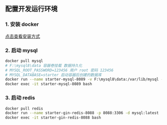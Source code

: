 ## 配置开发运行环境

### 1. 安装 docker

[点击查看安装方式](https://docs.docker.com/get-docker/)

### 2. 启动 mysql

```sh
docker pull mysql
# F:\mysql8\data 容器卷挂载 数据持久化
# MYSQL_ROOT_PASSWORD=123456 用户 root 密码 123456
# MYSQL_DATABASE=starter 启动容器后创建的数据库
docker run --name starter-mysql-8089 -v F:\mysql8\data:/var/lib/mysql -p 8089:3306 -e MYSQL_ROOT_PASSWORD=123456 -e MYSQL_DATABASE=starter -d mysql:latest
docker exec -it starter-mysql-8089 bash
```

### 3. 启动 redis

```sh
docker pull redis
docker run --name starter-gin-redis-8088 -p 8088:3306 -d mysql:latest
docker exec -it starter-gin-redis-8088 bash
```
